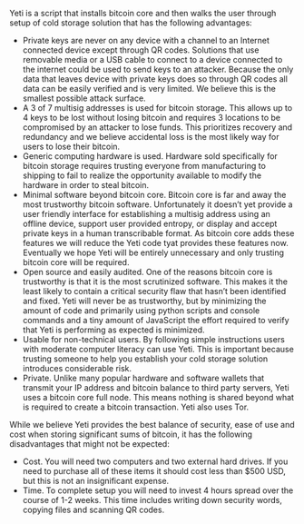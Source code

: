 Yeti is a script that installs bitcoin core and then walks the user through setup of cold storage solution that has the following advantages:

- Private keys are never on any device with a channel to an Internet connected device except through QR codes. Solutions that use removable media or a USB cable to connect to a device connected to the internet could be used to send keys to an attacker. Because the only data that leaves device with private keys does so through QR codes all data can be easily verified and is very limited. We believe this is the smallest possible attack surface.
- A 3 of 7 multisig addresses is used for bitcoin storage. This allows up to 4 keys to be lost without losing bitcoin and requires 3 locations to be compromised by an attacker to lose funds. This prioritizes recovery and redundancy and we believe accidental loss is the most likely way for users to lose their bitcoin.
- Generic computing hardware is used. Hardware sold specifically for bitcoin storage requires trusting everyone from manufacturing to shipping to fail to realize the opportunity available to modify the hardware in order to steal bitcoin. 
- Minimal software beyond bitcoin core. Bitcoin core is far and away the most trustworthy bitcoin software. Unfortunately it doesn’t yet provide a user friendly interface for establishing a multisig address using an offline device, support user provided entropy, or display and accept private keys in a human transcribable format. As bitcoin core adds these features we will reduce the Yeti code tyat provides these features now. Eventually we hope Yeti will be entirely unnecessary and only trusting bitcoin core will be required.
- Open source and easily audited. One of the reasons bitcoin core is trustworthy is that it is the most scrutinized software. This makes it the least likely to contain a critical security flaw that hasn’t been identified and fixed. Yeti will never be as trustworthy, but by minimizing the amount of code and primarily using python scripts and console commands and a tiny amount of JavaScript the effort required to verify that Yeti is performing as expected is minimized.
- Usable for non-technical users. By following simple instructions users with moderate computer literacy can use Yeti. This is important because trusting someone to help you establish your cold storage solution introduces considerable risk.
- Private. Unlike many popular hardware and software wallets that transmit your IP address and bitcoin balance to third party servers, Yeti uses a bitcoin core full node. This means nothing is shared beyond what is required to create a bitcoin transaction. Yeti also uses Tor.

While we believe Yeti provides the best balance of security, ease of use and cost when storing significant sums of bitcoin, it has the following disadvantages that might not be expected:

- Cost. You will need two computers and two external hard drives. If you need to purchase all of these items it should cost less than $500 USD, but this is not an insignificant expense.
- Time. To complete setup you will need to invest 4 hours spread over the course of 1-2 weeks. This time includes writing down security words, copying files and scanning QR codes. 
